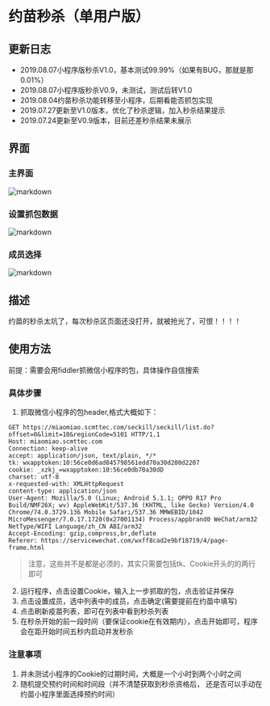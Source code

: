# 约苗秒杀（单用户版）

## 更新日志
- 2019.08.07小程序版秒杀V1.0，基本测试99.99%（如果有BUG，那就是那0.01%）
- 2019.08.07小程序版秒杀V0.9，未测试，测试后转V1.0
- 2019.08.04约苗秒杀功能转移至小程序，后期看能否抓包实现
- 2019.07.27更新至V1.0版本，优化了秒杀逻辑，加入秒杀结果提示
- 2019.07.24更新至V0.9版本，目前还差秒杀结果未展示
## 界面
### 主界面
![markdown](https://raw.githubusercontent.com/lyrric/seckill/master/images/main.jpg "主界面图")
### 设置抓包数据
![markdown](https://raw.githubusercontent.com/lyrric/seckill/master/images/header.jpg "设置抓包数据")
### 成员选择
![markdown](https://raw.githubusercontent.com/lyrric/seckill/master/images/mamber.jpg "成员选择")

## 描述

约苗的秒杀太坑了，每次秒杀区页面还没打开，就被抢光了，可恨！！！！

## 使用方法

前提：需要会用fiddler抓微信小程序的包，具体操作自信搜索

### 具体步骤
1. 抓取微信小程序的包header,格式大概如下：
```
GET https://miaomiao.scmttec.com/seckill/seckill/list.do?offset=0&limit=10&regionCode=5101 HTTP/1.1
Host: miaomiao.scmttec.com
Connection: keep-alive
accept: application/json, text/plain, */*
tk: wxapptoken:10:56ce0d6ad845798561edd70a30d200d2207
cookie: _xzkj_=wxapptoken:10:56ce0db70a30dD
charset: utf-8
x-requested-with: XMLHttpRequest
content-type: application/json
User-Agent: Mozilla/5.0 (Linux; Android 5.1.1; OPPO R17 Pro Build/NMF26X; wv) AppleWebKit/537.36 (KHTML, like Gecko) Version/4.0 Chrome/74.0.3729.136 Mobile Safari/537.36 MMWEBID/1042 MicroMessenger/7.0.17.1720(0x27001134) Process/appbrand0 WeChat/arm32 NetType/WIFI Language/zh_CN ABI/arm32
Accept-Encoding: gzip,compress,br,deflate
Referer: https://servicewechat.com/wxff8cad2e9bf18719/4/page-frame.html
```
> 注意，这些并不是都是必须的，其实只需要包括tk、Cookie开头的的两行即可

2. 运行程序，点击设置Cookie，输入上一步抓取的包，点击验证并保存
3. 点击设置成员，选中列表中的成员，点击确定(需要提前在约苗中填写)
4. 点击刷新疫苗列表，即可在列表中看到秒杀列表
5. 在秒杀开始的前一段时间（要保证cookie在有效期内），点击开始即可，程序会在距开始时间五秒内启动并发秒杀

### 注意事项

1. 并未测试小程序的Cookie的过期时间，大概是一个小时到两个小时之间
2. 随机提交预约时间和时间段（并不清楚获取到秒杀资格后， 还是否可以手动在约苗小程序里面选择预约时间）
